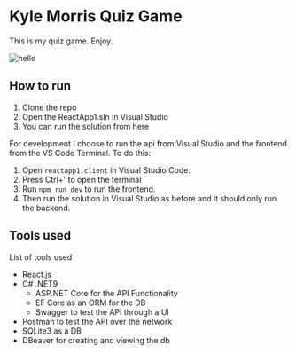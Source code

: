 # Kyle Morris Quiz Game

This is my quiz game. Enjoy.

![hello](https://d2h3d42vkj4fuu.cloudfront.net/57d27b59c7a35dc7405cd46ec5180448)

## How to run

1. Clone the repo
2. Open the ReactApp1.sln in Visual Studio
3. You can run the solution from here

For development I choose to run the api from Visual Studio and the frontend from the VS Code Terminal. To do this:
1. Open `reactapp1.client` in Visual Studio Code.
2. Press Ctrl+' to open the terminal
3. Run `npm run dev` to run the frontend.
4. Then run the solution in Visual Studio as before and it should only run the backend.

## Tools used
List of tools used
- React.js
- C# .NET9
  - ASP.NET Core for the API Functionality
  - EF Core as an ORM for the DB
  - Swagger to test the API through a UI
- Postman to test the API over the network
- SQLite3 as a DB
- DBeaver for creating and viewing the db
